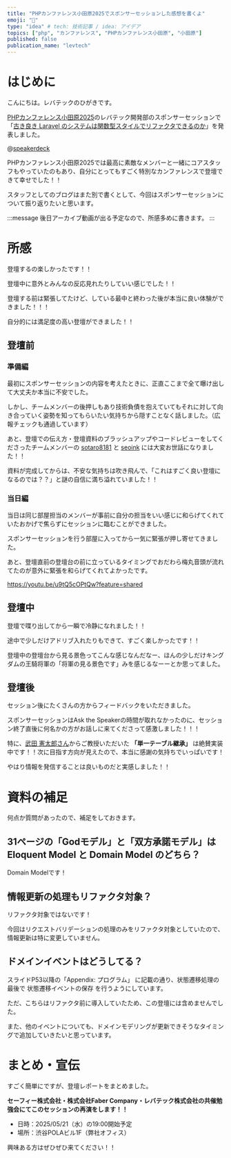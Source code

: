 ```yaml
---
title: "PHPカンファレンス小田原2025でスポンサーセッションした感想を書くよ"
emoji: "🐘"
type: "idea" # tech: 技術記事 / idea: アイデア
topics: ["php", "カンファレンス", "PHPカンファレンス小田原", "小田原"]
published: false
publication_name: "levtech"
---
```


# はじめに

こんにちは。レバテックのひがきです。

[PHPカンファレンス小田原2025](https://phpcon-odawara.jp/2025/)のレバテック開発部のスポンサーセッションで「[古き良き Laravel のシステムは関数型スタイルでリファクタできるのか](https://speakerdeck.com/leveragestech/gu-kiliang-ki-laravel-nosisutemuha-guan-shu-xing-sutairuderihuakutadekirunoka)」を発表しました。

@[speakerdeck](370920ae44cb45bf97dde8d29440ab32)

PHPカンファレンス小田原2025では最高に素敵なメンバーと一緒にコアスタッフもやっていたのもあり、自分にとってもすごく特別なカンファレンスで登壇できて幸せでした！！

スタッフとしてのブログはまた別で書くとして、今回はスポンサーセッションについて振り返りたいと思います。

:::message
後日アーカイブ動画が出る予定なので、所感多めに書きます。
:::

# 所感

登壇するの楽しかったです！！

登壇中に意外とみんなの反応見れたりしていい感じでした！！

登壇する前は緊張してたけど、している最中と終わった後が本当に良い体験ができました！！！

自分的には満足度の高い登壇ができました！！

## 登壇前

### 準備編

最初にスポンサーセッションの内容を考えたときに、正直ここまで全て曝け出して大丈夫か本当に不安でした。

しかし、チームメンバーの後押しもあり技術負債を抱えていてもそれに対して向き合っていく姿勢を知ってもらいたい気持ちから隠すことなく話しました。（広報チェックも通過しています）

あと、登壇での伝え方・登壇資料のブラッシュアップやコードレビューをしてくださったチームメンバーの [sotaro8181](https://zenn.dev/sotaro8181) と [seoink](https://zenn.dev/seoink) には大変お世話になりました！！

資料が完成してからは、不安な気持ちは吹き飛んで、「これはすごく良い登壇になるのでは？？」と謎の自信に満ち溢れていました！！

### 当日編

当日は同じ部屋担当のメンバーが事前に自分の担当をいい感じに和らげてくれていたおかげで焦らずにセッションに臨むことができました。

スポンサーセッションを行う部屋に入ってから一気に緊張が押し寄せてきました。

あと、登壇直前の登壇台の前に立っているタイミングでおだわら梅丸音頭が流れてたのが意外に緊張を和らげてくれてよかったです。

https://youtu.be/u9tQ5cOPtQw?feature=shared

## 登壇中

登壇で喋り出してから一瞬で冷静になれました！！

途中で少しだけアドリブ入れたりもできて、すごく楽しかったです！！

登壇中の登壇台から見る景色ってこんな感じなんだなー、ほんの少しだけキングダムの王騎将軍の「将軍の見る景色です」みを感じるなーーとか思ってました。

## 登壇後

セッション後にたくさんの方からフィードバックをいただきました。

スポンサーセッションはAsk the Speakerの時間が取れなかったのに、セッション終了直後に何名かの方がお話しに来てくださって感激しました！！！

特に、[武田 憲太郎さん](https://x.com/KentarouTakeda)からご教授いただいた **「単一テーブル継承」** は絶賛実装中です！！次に目指す方向が見えたので、本当に感謝の気持ちでいっぱいです！

やはり情報を発信することは良いものだと実感しました！！

# 資料の補足

何点か質問があったので、補足をしておきます。

## 31ページの「Godモデル」と「双方承諾モデル」は Eloquent Model と Domain Model のどちら？

Domain Modelです！

## 情報更新の処理もリファクタ対象？

リファクタ対象ではないです！

今回はリクエストバリデーションの処理のみをリファクタ対象としていたので、情報更新は特に変更していません。

## ドメインイベントはどうしてる？

スライドP53以降の「Appendix: プログラム」 に記載の通り、状態遷移処理の最後で 状態遷移イベントの保存 を行うようにしています。

ただ、こちらはリファクタ前に導入していたため、この登壇には含めませんでした。

また、他のイベントについても、ドメインモデリングが更新できそうなタイミングで追加していきたいと思っています。

# まとめ・宣伝

すごく簡単にですが、登壇レポートをまとめました。

**セーフィー株式会社・株式会社Faber Company・レバテック株式会社の共催勉強会にてこのセッションの再演をします！！**

- 日時：2025/05/21（水）の19:00開始予定
- 場所：渋谷POLAビル1F（弊社オフィス）

興味ある方はぜひぜひ来てください！！
